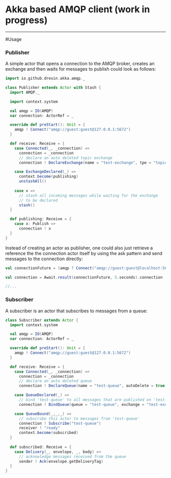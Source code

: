 # Akka based AMQP client (work in progress)
_________

#Usage

### Publisher
A simple actor that opens a connection to the AMQP broker, creates an exchange and then waits for messages to publish could look as follows:

```scala
import io.github.drexin.akka.amqp._

class Publisher extends Actor with Stash {
  import AMQP._

  import context.system

  val amqp = IO(AMQP)
  var connection: ActorRef = _

  override def preStart(): Unit = {
    amqp ! Connect("amqp://guest:guest@127.0.0.1:5672")
  }

  def receive: Receive = {
    case Connected(_, _connection) =>
      connection = _connection
      // declare an auto deleted topic exchange
      connection ! DeclareExchange(name = "test-exchange", tpe = "topic", autoDelete = true)

    case ExchangeDeclared(_) =>
      context.become(publishing)
      unstashAll()
    
    case x =>
      // stash all incoming messages while waiting for the exchange
      // to be declared
      stash()
  }

  def publishing: Receive = {
    case x: Publish =>
      connection ! x
  }
}
```

Instead of creating an actor as publisher, one could also just retrieve a reference the the connection actor itself by using the ask pattern and send messages to the connection directly:

```scala
val connectionFuture = (amqp ? Connect("amqp://guest:guest@localhost:5672")).mapTo[Connected]

val connection = Await.result(connectionFuture, 5.seconds).connection

//...
```

### Subscriber
A subscriber is an actor that subscribes to messages from a queue:

```scala
class Subscriber extends Actor {
  import context.system

  val amqp = IO(AMQP)
  var connection: ActorRef = _

  override def preStart(): Unit = {
    amqp ! Connect("amqp://guest:guest@127.0.0.1:5672")
  }

  def receive: Receive = {
    case Connected(_, _connection) =>
      connection = _connection
      // declare an auto deleted queue
      connection ! DeclareQueue(name = "test-queue", autoDelete = true)

    case QueueDeclared(_) =>
      // bind 'test-queue' to all messages that are published on 'test-exchange'
      connection ! BindQueue(queue = "test-queue", exchange = "test-exchange", routingKey = "#")

    case QueueBound(_,_,_) =>
      // subscribe this actor to messages from 'test-queue'
      connection ! Subscribe("test-queue")
      receiver ! "ready"
      context.become(subscribed)
  }
  
  def subscribed: Receive = {
	case Delivery(_, envelope, _, body) =>
	  // acknowledge messages received from the queue
      sender ! Ack(envelope.getDeliveryTag)
  }
}
```